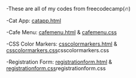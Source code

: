 -These are all of my codes from freecodecamp(🔥)

-Cat App: <a href="https://github.com/bcflores11/free.code.camp/blob/main/catapp.html">catapp.html</a>

-Cafe Menu: <a href="https://github.com/bcflores11/free.code.camp/blob/main/cafemenu.html">cafemenu.html</a> & <a href="https://github.com/bcflores11/free.code.camp/blob/main/cafemenu.css">cafemenu.css</a>

-CSS Color Markers: <a href="https://github.com/bcflores11/free.code.camp/blob/main/csscolormarkers.html">csscolormarkers.html</a> & <a href="https://github.com/bcflores11/free.code.camp/blob/main/csscolormarkers.css">csscolormarkers.css</a>csscolormarkers.css

-Registration Form: <a href="https://github.com/bcflores11/free.code.camp/blob/main/registrationform.html">registrationform.html</a> & <a href="https://github.com/bcflores11/free.code.camp/blob/main/registrationform.css">registrationform.css</a>registrationform.css
